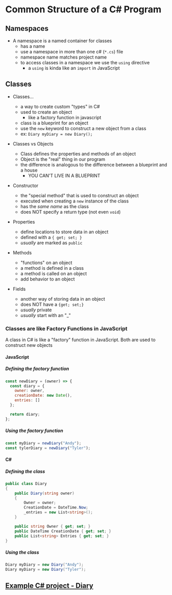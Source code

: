 # Common Structure of a C# Program

## Namespaces

* A namespace is a named container for classes
  * has a name
  * use a namespace in more than one c# (`*.cs`) file
  * namespace name matches project name
  * to access classes in a namespace we use the `using` directive
    * a `using` is kinda like an `import` in JavaScript

## Classes

* Classes...
  * a way to create custom "types" in C#
  * used to create an object
    * like a factory function in javascript
  * class is a blueprint for an object
  * use the `new` keyword to construct a new object from a class
  * ex: `Diary myDiary = new Diary();`
* Classes vs Objects
  * Class defines the properties and methods of an object
  * Object is the "real" thing in our program
  * the difference is analogous to the difference between a blueprint and a house
    * YOU CAN'T LIVE IN A BLUEPRINT

* Constructor
  * the "special method" that is used to construct an object
  * executed when creating a `new` instance of the class
  * has the *same name* as the class
  * does NOT specify a return type (not even `void`)

* Properties
  * define locations to store data in an object
  * defined with a `{ get; set; }`
  * *usually* are marked as `public`

* Methods
  * "functions" on an object
  * a method is defined in a class
  * a method is called on an object
  * add behavior to an object

* Fields
  * another way of storing data in an object
  * does NOT have a `{get; set;}`
  * *usually* private
  * *usually* start with an "_"

### Classes are like Factory Functions in JavaScript

A class in C# is like a "factory" function in JavaScript. Both are used to construct new objects

#### JavaScript

##### Defining the factory function

```js
const newDiary = (owner) => {
  const diary = {
    owner: owner,
    creationDate: new Date(),
    entries: []
  };

  return diary;
};
```

##### Using the factory function

```js
const myDiary = newDiary("Andy");
const tylerDiary = newDiary("Tyler");
```

#### C#

##### Defining the class

```cs
public class Diary
{
    public Diary(string owner)
    {
        Owner = owner;
        CreationDate = DateTime.Now;
        _entries = new List<string>();
    }

    public string Owner { get; set; }
    public DateTime CreationDate { get; set; }
    public List<string> Entries { get; set; }
}
```
##### Using the class

```cs
Diary myDiary = new Diary("Andy");
Diary myDiary = new Diary("Tyler");
```

## [Example C# project - Diary](./DiaryProject)